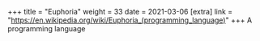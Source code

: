 +++
title = "Euphoria"
weight = 33
date = 2021-03-06
[extra]
link = "https://en.wikipedia.org/wiki/Euphoria_(programming_language)"
+++
A programming language

